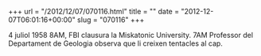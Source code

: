 +++
url = "/2012/12/07/070116.html"
title = ""
date = "2012-12-07T06:01:16+00:00"
slug = "070116"
+++

<p>4 juliol 1958 8AM, FBI clausura la Miskatonic University. 7AM Professor del Departament de Geologia observa que li creixen tentacles al cap.</p>
